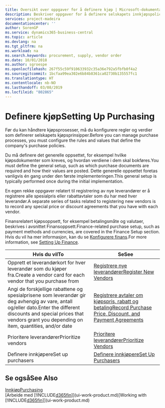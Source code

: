 ```yaml
---
title: Oversikt over oppgaver for å definere kjøp | Microsoft-dokumentasjon
description: Beskriver oppgaver for å definere selskapets innkjøpspolicyer og definere kjøpsprosessene.
services: project-madeira
documentationcenter: ''
author: SorenGP
ms.service: dynamics365-business-central
ms.topic: article
ms.devlang: na
ms.tgt_pltfrm: na
ms.workload: na
ms.search.keywords: procurement, supply, vendor order
ms.date: 10/01/2018
ms.author: sgroespe
ms.openlocfilehash: 267f55c59f910633932c35a36e792a5fbfb0f4a2
ms.sourcegitcommit: 1bcfaa99ea302e6b84b8361ca02730b135557fc1
ms.translationtype: HT
ms.contentlocale: nb-NO
ms.lasthandoff: 03/08/2019
ms.locfileid: "802865"
---
```

# <a name="setting-up-purchasing"></a><span data-ttu-id="56df3-103">Definere kjøp</span><span class="sxs-lookup"><span data-stu-id="56df3-103">Setting Up Purchasing</span></span>
<span data-ttu-id="56df3-104">Før du kan håndtere kjøpsprosesser, må du konfigurere regler og verdier som definerer selskapets kjøpsprinsipper.</span><span class="sxs-lookup"><span data-stu-id="56df3-104">Before you can manage purchase processes, you must configure the rules and values that define the company's purchase policies.</span></span>

<span data-ttu-id="56df3-105">Du må definere det generelle oppsettet, for eksempel hvilke kjøpsdokumenter som kreves, og hvordan verdiene i dem skal bokføres.</span><span class="sxs-lookup"><span data-stu-id="56df3-105">You must define the general setup, such as which purchase documents are required and how their values are posted.</span></span> <span data-ttu-id="56df3-106">Dette generelle oppsettet foretas vanligvis én gang under den første implementeringen.</span><span class="sxs-lookup"><span data-stu-id="56df3-106">This general setup is typically performed once during the initial implementation.</span></span>

<span data-ttu-id="56df3-107">En egen rekke oppgaver relatert til registrering av nye leverandører er å registrere alle spesialpris eller rabattavtaler som du har med hver leverandør.</span><span class="sxs-lookup"><span data-stu-id="56df3-107">A separate series of tasks related to registering new vendors is to record any special price or discount agreements that you have with each vendor.</span></span>

<span data-ttu-id="56df3-108">Finansrelatert kjøpsoppsett, for eksempel betalingsmåte og valutaer, beskrives i avsnittet Finansoppsett.</span><span class="sxs-lookup"><span data-stu-id="56df3-108">Finance-related purchase setup, such as payment methods and currencies, are covered in the Finance Setup section.</span></span> <span data-ttu-id="56df3-109">Hvis du vil ha mer informasjon, kan du se [Konfigurere finans](finance-setup-finance.md).</span><span class="sxs-lookup"><span data-stu-id="56df3-109">For more information, see [Setting Up Finance](finance-setup-finance.md).</span></span>

| <span data-ttu-id="56df3-110">Hvis du vil</span><span class="sxs-lookup"><span data-stu-id="56df3-110">To</span></span> | <span data-ttu-id="56df3-111">Se</span><span class="sxs-lookup"><span data-stu-id="56df3-111">See</span></span> |
| --- | --- |
| <span data-ttu-id="56df3-112">Opprett et leverandørkort for hver leverandør som du kjøper fra.</span><span class="sxs-lookup"><span data-stu-id="56df3-112">Create a vendor card for each vendor that you purchase from</span></span>|[<span data-ttu-id="56df3-113">Registrere nye leverandører</span><span class="sxs-lookup"><span data-stu-id="56df3-113">Register New Vendors</span></span>](purchasing-how-register-new-vendors.md) |
| <span data-ttu-id="56df3-114">Angi de forskjellige rabattene og spesialprisene som leverandør gir deg avhengig av vare, antall og/eller dato.</span><span class="sxs-lookup"><span data-stu-id="56df3-114">Enter the different discounts and special prices that vendors grant you depending on item, quantities, and/or date</span></span> |[<span data-ttu-id="56df3-115">Registrere avtaler om kjøpspris, rabatt og betaling</span><span class="sxs-lookup"><span data-stu-id="56df3-115">Record Purchase Price, Discount, and Payment Agreements</span></span>](purchasing-how-record-purchase-price-discount-payment-agreements.md) |
| <span data-ttu-id="56df3-116">Prioritere leverandører</span><span class="sxs-lookup"><span data-stu-id="56df3-116">Prioritize vendors</span></span> |[<span data-ttu-id="56df3-117">Prioritere leverandører</span><span class="sxs-lookup"><span data-stu-id="56df3-117">Prioritize Vendors</span></span>](purchasing-how-prioritize-vendors.md) |
| <span data-ttu-id="56df3-118">Definere innkjøpere</span><span class="sxs-lookup"><span data-stu-id="56df3-118">Set up purchasers</span></span> |[<span data-ttu-id="56df3-119">Definere innkjøpere</span><span class="sxs-lookup"><span data-stu-id="56df3-119">Set Up Purchasers</span></span>](purchasing-how-setup-purchasers.md) |

## <a name="see-also"></a><span data-ttu-id="56df3-120">Se også</span><span class="sxs-lookup"><span data-stu-id="56df3-120">See Also</span></span>
[<span data-ttu-id="56df3-121">Innkjøp</span><span class="sxs-lookup"><span data-stu-id="56df3-121">Purchasing</span></span>](purchasing-manage-purchasing.md)  
<span data-ttu-id="56df3-122">[Arbeide med [!INCLUDE[d365fin](includes/d365fin_md.md)]](ui-work-product.md)</span><span class="sxs-lookup"><span data-stu-id="56df3-122">[Working with [!INCLUDE[d365fin](includes/d365fin_md.md)]](ui-work-product.md)</span></span>
